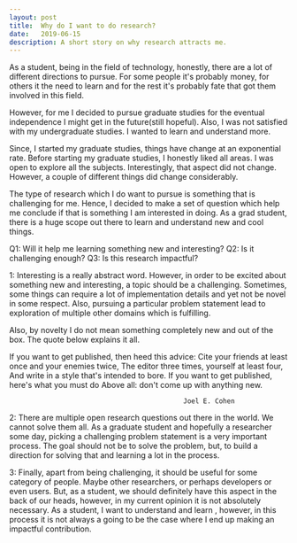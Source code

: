 ```yaml
---
layout: post
title:  Why do I want to do research?
date:   2019-06-15
description: A short story on why research attracts me.
---
```


As a student, being in the field of technology, honestly, there are a lot of different directions to pursue. For some people it's probably money, for others it the need to learn and for the rest it's probably fate that got them involved in this field.

However, for me I decided to pursue graduate studies for the eventual independence I might get in the future(still hopeful). Also, I was not satisfied with my undergraduate studies. I wanted to learn and understand more.

Since, I started my graduate studies, things have change at an exponential rate. Before starting my graduate studies, I honestly liked all areas. I was open to explore all the subjects. Interestingly, that aspect did not change. However, a couple of different things did change considerably.

The type of research which I do want to pursue is something that is challenging for me. Hence, I decided to make a set of question which help me conclude if that is something I am interested in doing. As a grad student, there is a huge scope out there to learn and understand new and cool things.

Q1: Will it help me learning something new and interesting?
Q2: Is it challenging enough?
Q3: Is this research impactful?

1: Interesting is a really abstract word. However, in order to be excited about something new and interesting, a topic should be a challenging. Sometimes, some things can require a lot of implementation details and yet not be novel in some respect. Also, pursuing a particular problem statement lead to exploration of multiple other domains which is fulfilling.

Also, by novelty I do not mean something completely new and out of the box. The quote below explains it all.

If you want to get published, then heed this advice:
Cite your friends at least once and your enemies twice,
The editor three times, yourself at least four,
And write in a style that's intended to bore.
If you want to get published, here's what you must do
Above all: don't come up with anything new.

                                                Joel E. Cohen

2: There are multiple open research questions out there in the world. We cannot solve them all. As a graduate student and hopefully a researcher some day, picking a challenging problem statement is a very important process. The goal should not be to solve the problem, but, to build a direction for solving that and learning a lot in the process.  

3: Finally, apart from being challenging, it should be useful for some category of people. Maybe other researchers, or perhaps developers or even users. But, as a student, we should definitely have this aspect in the back of our heads, however, in my current opinion it is not absolutely necessary. As a student, I want to understand and learn , however, in this process it is not always a going to be the case where I end up making an impactful contribution.  
